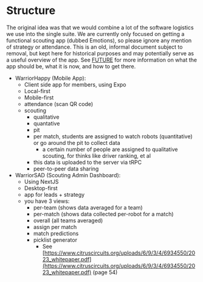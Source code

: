 # Structure

The original idea was that we would combine a lot of the software logistics we use into the single suite. We are currently only focused on getting a functional scouting app (dubbed Emotions), so please ignore any mention of strategy or attendance. This is an old, informal document subject to removal, but kept here for historical purposes and may potentially serve as a useful overview of the app. See [FUTURE](./future.md) for more information on what the app should be, what it is now, and how to get there.

- WarriorHappy (Mobile App):
  - Client side app for members, using Expo
  - Local-first
  - Mobile-first
  - attendance (scan QR code)
  - scouting
    - qualitative
    - quantative
    - pit
    - per match, students are assigned to watch robots (quantitative) or go around the pit to collect data
      - a certain number of people are assigned to qualitative scouting, for thinks like driver ranking, et al
    - this data is uploaded to the server via tRPC
    - peer-to-peer data sharing
- WarriorSAD (Scouting Admin Dashboard):
  - Using NextJS
  - Desktop-first
  - app for leads + strategy
  - you have 3 views:
    - per-team (shows data averaged for a team)
    - per-match (shows data collected per-robot for a match)
    - overall (all teams averaged)
    - assign per match
    - match predictions
    - picklist generator
      - See [https://www.citruscircuits.org/uploads/6/9/3/4/6934550/2023_whitepaper.pdf](https://www.citruscircuits.org/uploads/6/9/3/4/6934550/2023_whitepaper.pdf) (page 54)
